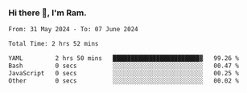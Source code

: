 ### Hi there 👋, I'm Ram.

<!--START_SECTION:waka-->

```txt
From: 31 May 2024 - To: 07 June 2024

Total Time: 2 hrs 52 mins

YAML         2 hrs 50 mins   ████████████████████████▓   99.26 %
Bash         0 secs          ░░░░░░░░░░░░░░░░░░░░░░░░░   00.47 %
JavaScript   0 secs          ░░░░░░░░░░░░░░░░░░░░░░░░░   00.25 %
Other        0 secs          ░░░░░░░░░░░░░░░░░░░░░░░░░   00.02 %
```

<!--END_SECTION:waka-->
